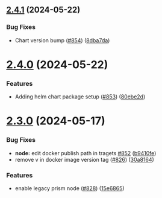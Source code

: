 ## [2.4.1](https://github.com/input-output-hk/atala-prism/compare/v2.4.0...v2.4.1) (2024-05-22)


### Bug Fixes

* Chart version bump ([#854](https://github.com/input-output-hk/atala-prism/issues/854)) ([8dba7da](https://github.com/input-output-hk/atala-prism/commit/8dba7da9f379df6dacc27a26bd5eb66e35d3c359))

# [2.4.0](https://github.com/input-output-hk/atala-prism/compare/v2.3.0...v2.4.0) (2024-05-22)


### Features

* Adding helm chart package setup ([#853](https://github.com/input-output-hk/atala-prism/issues/853)) ([80ebe2d](https://github.com/input-output-hk/atala-prism/commit/80ebe2d55ba24c56103bd8a6b5e0af1b8788fafa))

# [2.3.0](https://github.com/input-output-hk/atala-prism/compare/v2.2.1...v2.3.0) (2024-05-17)


### Bug Fixes

* **node:** edit docker publish path in tragets [#852](https://github.com/input-output-hk/atala-prism/issues/852) ([b9410fe](https://github.com/input-output-hk/atala-prism/commit/b9410fe7c7944b4131cc0ab39bfbae48cc7f298a))
* remove v in docker image version tag ([#826](https://github.com/input-output-hk/atala-prism/issues/826)) ([30a8164](https://github.com/input-output-hk/atala-prism/commit/30a81645fcea9623053d3a72286596dbf45325a0))


### Features

* enable legacy prism node ([#828](https://github.com/input-output-hk/atala-prism/issues/828)) ([15e6865](https://github.com/input-output-hk/atala-prism/commit/15e68657b5779b3d53812051adac2908f4a791c1))
